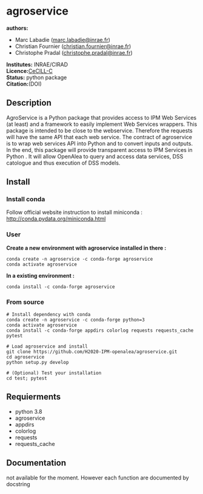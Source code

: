 # agroservice

**authors:** 
* Marc Labadie (marc.labadie@inrae.fr)
* Christian Fournier (christian.fournier@inrae.fr)
* Christophe Pradal (christophe.pradal@inrae.fr)       

**Institutes:** INRAE/CIRAD   
**Licence:**[CeCILL-C](https://cecill.info/licences/Licence_CeCILL-C_V1-en.html)   
**Status:** python package   
**Citation:**(DOI)

## Description

AgroService is a Python package that provides access to IPM Web Services (at least) and a framework to easily implement Web Services wrappers. This package is intended to be close to the webservice. Therefore the requests will have the same API that each web service. The contract of agroservice is to wrap web services API into Python and to convert inputs and outputs. In the end, this package will provide transparent access to IPM Services in Python . It will allow OpenAlea to query and access data services, DSS catologue and thus execution of DSS models.

## Install

### Install conda  
Follow official website instruction to install miniconda : http://conda.pydata.org/miniconda.html

### User

**Create a new environment with agroservice installed in there :**
```
conda create -n agroservice -c conda-forge agroservice
conda activate agroservice
```
**In a existing environment :**
```
conda install -c conda-forge agroservice
```

### From source
```
# Install dependency with conda
conda create -n agroservice -c conda-forge python=3
conda activate agroservice
conda install -c conda-forge appdirs colorlog requests requests_cache pytest

# Load agroservice and install
git clone https://github.com/H2020-IPM-openalea/agroservice.git
cd agroservice
python setup.py develop

# (Optional) Test your installation
cd test; pytest
```

## Requierments
* python 3.8
* agroservice
* appdirs
* colorlog
* requests
* requests_cache

## Documentation
not available for the moment. However each function are documented by docstring
